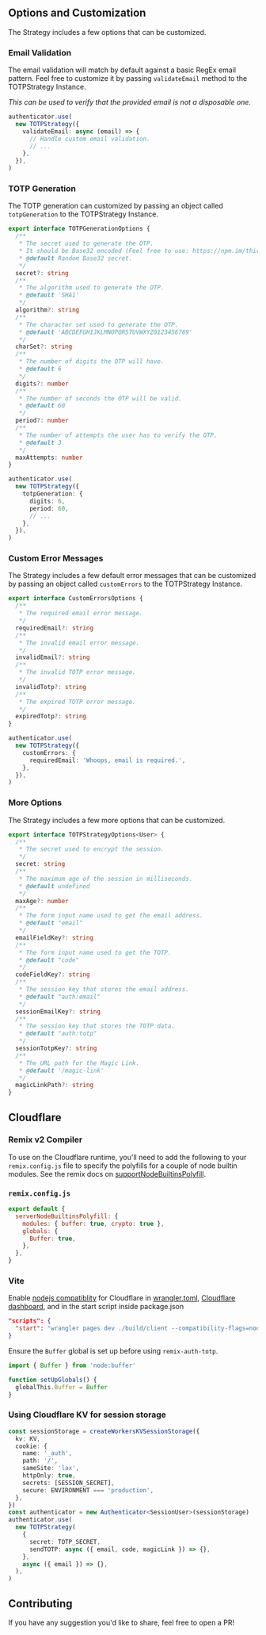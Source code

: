 ## Options and Customization

The Strategy includes a few options that can be customized.

### Email Validation

The email validation will match by default against a basic RegEx email pattern.
Feel free to customize it by passing `validateEmail` method to the TOTPStrategy Instance.

_This can be used to verify that the provided email is not a disposable one._

```ts
authenticator.use(
  new TOTPStrategy({
    validateEmail: async (email) => {
      // Handle custom email validation.
      // ...
    },
  }),
)
```

### TOTP Generation

The TOTP generation can customized by passing an object called `totpGeneration` to the TOTPStrategy Instance.

```ts
export interface TOTPGenerationOptions {
  /**
   * The secret used to generate the OTP.
   * It should be Base32 encoded (Feel free to use: https://npm.im/thirty-two).
   * @default Random Base32 secret.
   */
  secret?: string
  /**
   * The algorithm used to generate the OTP.
   * @default 'SHA1'
   */
  algorithm?: string
  /**
   * The character set used to generate the OTP.
   * @default 'ABCDEFGHIJKLMNOPQRSTUVWXYZ0123456789'
   */
  charSet?: string
  /**
   * The number of digits the OTP will have.
   * @default 6
   */
  digits?: number
  /**
   * The number of seconds the OTP will be valid.
   * @default 60
   */
  period?: number
  /**
   * The number of attempts the user has to verify the OTP.
   * @default 3
   */
  maxAttempts: number
}

authenticator.use(
  new TOTPStrategy({
    totpGeneration: {
      digits: 6,
      period: 60,
      // ...
    },
  }),
)
```

### Custom Error Messages

The Strategy includes a few default error messages that can be customized by passing an object called `customErrors` to the TOTPStrategy Instance.

```ts
export interface CustomErrorsOptions {
  /**
   * The required email error message.
   */
  requiredEmail?: string
  /**
   * The invalid email error message.
   */
  invalidEmail?: string
  /**
   * The invalid TOTP error message.
   */
  invalidTotp?: string
  /**
   * The expired TOTP error message.
   */
  expiredTotp?: string
}

authenticator.use(
  new TOTPStrategy({
    customErrors: {
      requiredEmail: 'Whoops, email is required.',
    },
  }),
)
```

### More Options

The Strategy includes a few more options that can be customized.

```ts
export interface TOTPStrategyOptions<User> {
  /**
   * The secret used to encrypt the session.
   */
  secret: string
  /**
   * The maximum age of the session in milliseconds.
   * @default undefined
   */
  maxAge?: number
  /**
   * The form input name used to get the email address.
   * @default "email"
   */
  emailFieldKey?: string
  /**
   * The form input name used to get the TOTP.
   * @default "code"
   */
  codeFieldKey?: string
  /**
   * The session key that stores the email address.
   * @default "auth:email"
   */
  sessionEmailKey?: string
  /**
   * The session key that stores the TOTP data.
   * @default "auth:totp"
   */
  sessionTotpKey?: string
  /**
   * The URL path for the Magic Link.
   * @default '/magic-link'
   */
  magicLinkPath?: string
}
```

## Cloudflare

### Remix v2 Compiler

To use on the Cloudflare runtime, you'll need to add the following to your `remix.config.js` file to specify the polyfills for a couple of node builtin modules. See the remix docs on [supportNodeBuiltinsPolyfill](https://remix.run/docs/en/main/file-conventions/remix-config#servernodebuiltinspolyfill).

### `remix.config.js`

```js
export default {
  serverNodeBuiltinsPolyfill: {
    modules: { buffer: true, crypto: true },
    globals: {
      Buffer: true,
    },
  },
}
```

### Vite

Enable [nodejs compatiblity](https://developers.cloudflare.com/workers/runtime-apis/nodejs/) for Cloudflare in [wrangler.toml](https://developers.cloudflare.com/workers/runtime-apis/nodejs/#enable-nodejs-with-workers), [Cloudflare dashboard](https://developers.cloudflare.com/workers/runtime-apis/nodejs/#enable-nodejs-from-the-cloudflare-dashboard), and in the start script inside package.json

```json
"scripts": {
  "start": "wrangler pages dev ./build/client --compatibility-flags=nodejs_compat"
}
```

Ensure the `Buffer` global is set up before using `remix-auth-totp`.

```ts
import { Buffer } from 'node:buffer'

function setUpGlobals() {
  globalThis.Buffer = Buffer
}
```

### Using Cloudflare KV for session storage

```ts
const sessionStorage = createWorkersKVSessionStorage({
  kv: KV,
  cookie: {
    name: '_auth',
    path: '/',
    sameSite: 'lax',
    httpOnly: true,
    secrets: [SESSION_SECRET],
    secure: ENVIRONMENT === 'production',
  },
})
const authenticator = new Authenticator<SessionUser>(sessionStorage)
authenticator.use(
  new TOTPStrategy(
    {
      secret: TOTP_SECRET,
      sendTOTP: async ({ email, code, magicLink }) => {},
    },
    async ({ email }) => {},
  ),
)
```

## Contributing

If you have any suggestion you'd like to share, feel free to open a PR!
